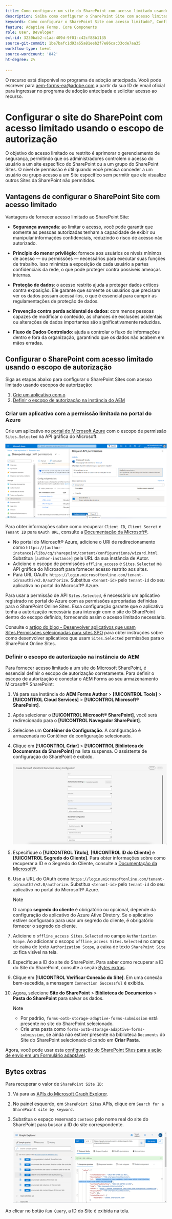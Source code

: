 ```yaml
---
title: Como configurar um site do SharePoint com acesso limitado usando o escopo de autorização?
description: Saiba como configurar o SharePoint Site com acesso limitado usando o escopo de autorização.
keywords: Como configurar o SharePoint Site com acesso limitado?, Configurar o SharePoint com acesso limitado, Usar escopo de autorização para limitar o acesso ao SharePoint Site.
feature: Adaptive Forms, Core Components
role: User, Developer
exl-id: 3230bab2-c1aa-409d-9f01-c42cf88b1135
source-git-commit: 1be7bafc1d93a65a81eeb2f7e86cac33cde7aa35
workflow-type: tm+mt
source-wordcount: '842'
ht-degree: 2%

---
```


<span class="preview"> O recurso está disponível no programa de adoção antecipada. Você pode escrever para aem-forms-ea@adobe.com a partir da sua ID de email oficial para ingressar no programa de adoção antecipada e solicitar acesso ao recurso. </span>

# Configurar o site do SharePoint com acesso limitado usando o escopo de autorização

O objetivo do acesso limitado ou restrito é aprimorar o gerenciamento de segurança, permitindo que os administradores controlem o acesso do usuário a um site específico do SharePoint ou a um grupo do SharePoint Sites. O nível de permissão é útil quando você precisa conceder a um usuário ou grupo acesso a um Site específico sem permitir que ele visualize outros Sites da SharePoint não permitidos.

## Vantagens de configurar o SharePoint Site com acesso limitado

Vantagens de fornecer acesso limitado ao SharePoint Site:

* **Segurança avançada**: ao limitar o acesso, você pode garantir que somente as pessoas autorizadas tenham a capacidade de exibir ou manipular informações confidenciais, reduzindo o risco de acesso não autorizado.

* **Princípio do menor privilégio**: fornece aos usuários os níveis mínimos de acesso — ou permissões — necessários para executar suas funções de trabalho. Isso minimiza a exposição de cada usuário a partes confidenciais da rede, o que pode proteger contra possíveis ameaças internas.

* **Proteção de dados**: o acesso restrito ajuda a proteger dados críticos contra exposição. Ele garante que somente os usuários que precisam ver os dados possam acessá-los, o que é essencial para cumprir as regulamentações de proteção de dados.

* **Prevenção contra perda acidental de dados**: com menos pessoas capazes de modificar o conteúdo, as chances de exclusões acidentais ou alterações de dados importantes são significativamente reduzidas.

* **Fluxo de Dados Controlado**: ajuda a controlar o fluxo de informações dentro e fora da organização, garantindo que os dados não acabem em mãos erradas.

## Configurar o SharePoint com acesso limitado usando o escopo de autorização

Siga as etapas abaixo para configurar o SharePoint Sites com acesso limitado usando escopos de autorização:

1. [Crie um aplicativo com o ](#create-an-application-with-the-limited-permission-in-the-azure-portal)
1. [Definir o escopo de autorização na instância do AEM](#set-the-authorization-scope-at-aem-instance)

### Criar um aplicativo com a permissão limitada no portal do Azure

Crie um aplicativo no [portal do Microsoft Azure](https://portal.azure.com/#home) com o escopo de permissão `Sites.Selected` na API gráfica do Microsoft.

![Site selecionado do SharePoint](/help/forms/assets/sharepoint-selected-site.png)

Para obter informações sobre como recuperar `Client ID`, `Client Secret` e `Tenant ID` para `OAuth URL`, consulte a [Documentação da Microsoft®](https://learn.microsoft.com/en-us/graph/auth-register-app-v2).
* No portal do Microsoft® Azure, adicione o URI de redirecionamento como `https://[author-instance]/libs/cq/sharepoint/content/configurations/wizard.html`. Substitua `[author-instance]` pela URL da sua instância de Autor.
* Adicione o escopo de permissões `offline_access` e `Sites.Selected` na API gráfica do Microsoft para fornecer acesso restrito aos sites.
* Para URL OAuth: `https://login.microsoftonline.com/tenant-id/oauth2/v2.0/authorize`. Substitua `<tenant-id>` pelo `tenant-id` do seu aplicativo no portal do Microsoft® Azure.

Para usar a permissão de API `Sites.Selected`, é necessário um aplicativo registrado no portal do Azure com as permissões apropriadas definidas para o SharePoint Online Sites. Essa configuração garante que o aplicativo tenha a autorização necessária para interagir com o site do SharePoint dentro do escopo definido, fornecendo assim o acesso limitado necessário.

Consulte o [artigo do blog - Desenvolver aplicativos que usam Sites.Permissões selecionadas para sites SPO](https://techcommunity.microsoft.com/t5/microsoft-sharepoint-blog/develop-applications-that-use-sites-selected-permissions-for-spo/ba-p/3790476) para obter instruções sobre como desenvolver aplicativos que usam `Sites.Selected` permissões para o SharePoint Online Sites.

### Definir o escopo de autorização na instância do AEM

Para fornecer acesso limitado a um site do Microsoft SharePoint, é essencial definir o escopo de autorização corretamente. Para definir o escopo de autorização e conectar o AEM Forms ao seu armazenamento Microsoft® SharePoint:

1. Vá para sua instância do **AEM Forms Author** > **[!UICONTROL Tools]** > **[!UICONTROL Cloud Services]** > **[!UICONTROL Microsoft® SharePoint]**.
1. Após selecionar o **[!UICONTROL Microsoft® SharePoint]**, você será redirecionado para o **[!UICONTROL Navegador SharePoint]**.
1. Selecione um **Contêiner de Configuração**. A configuração é armazenada no Contêiner de configuração selecionado.
1. Clique em **[!UICONTROL Criar]** > **[!UICONTROL Biblioteca de Documentos da SharePoint]** na lista suspensa. O assistente de configuração do SharePoint é exibido.

   ![Acesso Limitado ao Site do SharePoint](/help/forms/assets/sharepoint-doc-library-limited-scopes.png)

1. Especifique o **[!UICONTROL Título]**, **[!UICONTROL ID do Cliente]** e **[!UICONTROL Segredo do Cliente]**. Para obter informações sobre como recuperar a ID e o Segredo do Cliente, consulte a [Documentação da Microsoft®](https://learn.microsoft.com/en-us/graph/auth-register-app-v2).

1. Use a URL do OAuth como `https://login.microsoftonline.com/tenant-id/oauth2/v2.0/authorize`. Substitua `<tenant-id>` pelo `tenant-id` do seu aplicativo no portal do Microsoft® Azure.

   >[!NOTE]
   >
   > O campo **segredo do cliente** é obrigatório ou opcional, depende da configuração do aplicativo do Azure Ative Diretory. Se o aplicativo estiver configurado para usar um segredo do cliente, é obrigatório fornecer o segredo do cliente.

1. Adicione o `offline_access Sites.Selected` no campo `Authorization Scope`. Ao adicionar o escopo `offline_access Sites.Selected` no campo de caixa de texto `Authorization Scope`, a caixa de texto `SharePoint Site ID` fica visível na tela.

1. Especifique a ID do site do SharePoint. Para saber como recuperar a ID do Site do SharePoint, consulte a seção [Bytes extras](#extra-bytes).

1. Clique em **[!UICONTROL Verificar Conexão do Site]**. Em uma conexão bem-sucedida, a mensagem `Connection Successful` é exibida.

1. Agora, selecione **Site do SharePoint** > **Biblioteca de Documentos** > **Pasta do SharePoint** para salvar os dados.

   >[!NOTE]
   >
   >* Por padrão, `forms-ootb-storage-adaptive-forms-submission` está presente no site do SharePoint selecionado.
   >* Crie uma pasta como `forms-ootb-storage-adaptive-forms-submission`, se ainda não estiver presente na biblioteca `Documents` do Site do SharePoint selecionado clicando em **Criar Pasta**.

Agora, você pode usar esta [configuração do SharePoint Sites para a ação de envio em um Formulário adaptável](/help/forms/configure-submit-action-sharepoint.md#use-sharepoint-document-library-configuration-in-an-adaptive-form-use-sharepoint-configuartion-in-af).

## Bytes extras

Para recuperar o valor de `SharePoint Site ID`:
1. Vá para as [APIs do Microsoft Graph Explorer](https://developer.microsoft.com/en-us/graph/graph-explorer).
1. No painel esquerdo, em `SharePoint Sites` APIs, clique em `Search for a SharePoint site by keyword`.
1. Substitua o espaço reservado `contoso` pelo nome real do site do SharePoint para buscar a ID do site correspondente.

   ![ID da Biblioteca de Documentos da SharePoint](/help/forms/assets/sharepoint-site-id.png)

Ao clicar no botão `Run Query`, a ID do Site é exibida na tela.
